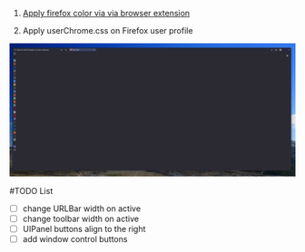 1. [Apply firefox color via via browser extension](https://color.firefox.com/?theme=XQAAAAI6AgAAAAAAAABBKYhm849SCicxcUCyhXcGHf3p79EhVPY1ahrnannSLhj71Yd4LPBhuYWhpMuqoA7EkSgNqhoPPlDOpW4TWtdCnJtc1jIYjLQGa0YEx-HHo6HNw4l0SO7rvAqPcoLQhGd9_XtJBWrfwfL3Kk202kTydqSAN82mVOLvYpjmBTOMyJSjIM92EqMR5NRROdiMw5MQbqxYKwKqM-TzPnIcxltz-Xr6sM4-rB4JBALqMsbuA9bbHBx36Sp1LgyYrUYTDP3634QyG3dWSN3LlQ5kfqAWL8UX7aoZZntzRBLbUSDrArY7X-nbqpu3zHNw5APs6cVIJq_X04AmH5NvsQy7AGNdG90qBOkgtsplhwzRzZA_-1UcVQ)

2. Apply userChrome.css on Firefox user profile

![screenshot](./img/image.psd.png)

#TODO List

- [ ] change URLBar width on active
- [ ] change toolbar width on active
- [ ] UIPanel buttons align to the right
- [ ] add window control buttons
